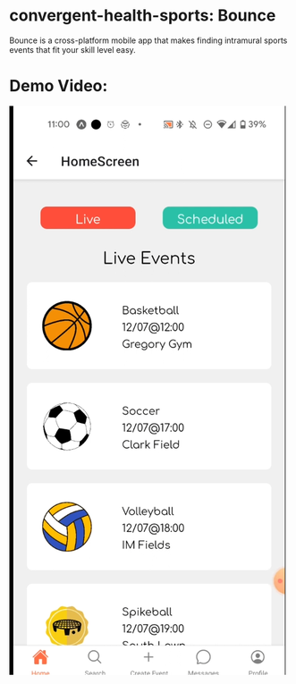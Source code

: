 # convergent-health-sports: Bounce
Bounce is a cross-platform mobile app that makes finding intramural sports events that fit your skill level easy. 

# Demo Video:
[![Thumbnail for demo](https://github.com/Gaelium/convergent-health-sports/blob/main/bounce.png)](https://www.youtube.com/watch?v=d3taI1CjKo0&t)


